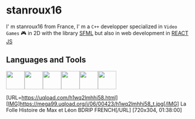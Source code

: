 # stanroux16
I' m stanroux16 from France, I' m a `C++` developper specialized in `Video Games` 🎮 in 2D with the library [SFML](https://www.sfml-dev.org/) but also in web development
in [REACT JS](https://reactjs.org)

## Languages and Tools
<img width="50" height="50" src="https://cdn.jsdelivr.net/gh/devicons/devicon/icons/cplusplus/cplusplus-original.svg" margin="20"/><img width="50" height="50" src="https://cdn.jsdelivr.net/gh/devicons/devicon/icons/vscode/vscode-original.svg" margin="20"/><img width="50" height="50" src="https://cdn.jsdelivr.net/gh/devicons/devicon/icons/html5/html5-original-wordmark.svg"  margin="20"/><img width="50" height="50" src="https://cdn.jsdelivr.net/gh/devicons/devicon/icons/css3/css3-original-wordmark.svg"  margin="20"/><img width="50" height="50" src="https://cdn.jsdelivr.net/gh/devicons/devicon/icons/react/react-original-wordmark.svg" margin="20" /><img width="50" height="50" src="https://cdn.jsdelivr.net/gh/devicons/devicon/icons/nodejs/nodejs-original.svg" margin="20"/>

[URL=https://uqload.com/h1wq2lmhhi58.html][IMG]https://mega99.uqload.org/i/06/00423/h1wq2lmhhi58_t.jpg[/IMG]
La Folle Histoire de Max et Léon BDRIP FRENCH[/URL]
[720x304, 01:38:00]
